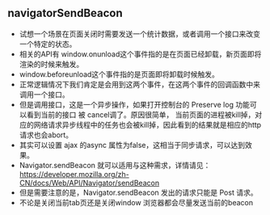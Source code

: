 ## navigatorSendBeacon

- 试想一个场景在页面关闭时需要发送一个统计数据，或者调用一个接口来改变一个特定的状态。
- 相关的API有 window.onunload这个事件指的是在页面已经卸载，新页面即将渲染的时候来触发。
- window.beforeunload这个事件指的是页面即将卸载时候触发。
- 正常逻辑情况下我们肯定是会用到这两个事件，在这两个事件的回调函数中来调用一个接口。
- 但是调用接口，这是一个异步操作，如果打开控制台的 Preserve log 功能可以看到当前的接口 被 cancel调了。原因很简单，
当前页面的进程被kill掉，对应的网络请求异步线程中的任务也会被kill掉，因此看到的结果就是相应的http请求也会abort。
- 其实可以设置 ajax 的async 属性为false，这相当于同步请求，可以达到效果。
- Navigator.sendBeacon 就可以适用与这种需求，详情请见：[https://developer.mozilla.org/zh-CN/docs/Web/API/Navigator/sendBeacon
](https://developer.mozilla.org/zh-CN/docs/Web/API/Navigator/sendBeacon)
- 但是需要注意的是，Navigator.sendBeacon 发出的请求只能是 Post 请求。
- 不论是关闭当前tab页还是关闭window 浏览器都会尽量发送当前的beacon
